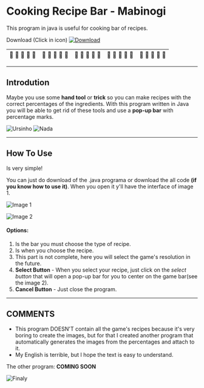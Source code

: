 # Cooking Recipe Bar - Mabinogi

This program in java is useful for cooking bar of recipes.

Download (Click in icon) [![Download](https://custom-icon-badges.herokuapp.com/badge/-Download-blue?style=for-the-badge&logo=download&logoColor=white)](https://github.com/DenverCoder1/readme-download-button-action/blob/main/README.md)



|:grapes: :pineapple: :cherries: :tomato: :strawberry:|   :potato: :carrot: :onion: :mushroom: :garlic:  |  :bread: :cheese: :bacon: :egg: :green_salad:   |   :crab: :lobster: :shrimp: :squid: :oyster:  |  :popcorn:  :salt: :curry: :spaghetti: :fried_shrimp:
|---|---|---|---|---|

---

## Introdution

Maybe you use some **hand tool** or **trick** so you can make recipes with the correct percentages of the ingredients. With this program written in Java you will be able to get rid of these tools and use a **pop-up bar** with percentage marks.

![Ursinho](https://c.tenor.com/r_Gf5d2leQQAAAAi/cooking.gif)
![Nada](https://c.tenor.com/WGnvFlsK5EYAAAAd/desmondpacito-cooking.gif)

---

## How To Use

Is very simple!

You can just do download of the .java programa or download the all code __(if you know how to use it)__.
When you open it y'll have the interface of image 1. 

![Image 1](https://github.com/danknightt/justimagens/blob/main/interface.png)

![Image 2](https://i.pinimg.com/originals/9a/a6/f8/9aa6f87c65de1ce262cb81200dd387a4.gif)

#### Options:
1. Is the bar you must choose the type of recipe.
2. Is when you choose the recipe.
3. This part is not complete, here you will select the game's resolution in the future.
4. **Select Button** - When you select your recipe, just click on the *select button* that will open a pop-up bar for you to center on the game bar(see the image 2). 
5. **Cancel Button** - Just close the program.

---

## COMMENTS

- This program DOESN'T contain all the game's recipes because it's very boring to create the images, but for that I created another program that automatically generates the images from the percentages and attach to it.
- My English is terrible, but I hope the text is easy to understand.

The other program:
**COMING SOON**

![Finaly](https://c.tenor.com/aQgDfDwIOIoAAAAi/line.gif)
